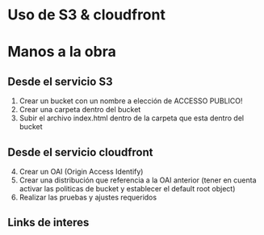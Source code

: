 # Uso de S3 & cloudfront

# Manos a la obra
## Desde el servicio S3
1) Crear un bucket con un nombre a elección de ACCESSO PUBLICO!
2) Crear una carpeta dentro del bucket
3) Subir el archivo index.html dentro de la carpeta que esta dentro del bucket

## Desde el servicio cloudfront
4) Crear un OAI (Origin Access Identify)
5) Crear una distribución que referencia a la OAI anterior (tener en cuenta activar las politicas de bucket y establecer el default root object)
6) Realizar las pruebas y ajustes requeridos

## Links de interes




